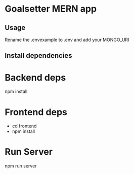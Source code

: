 # Goalsetter MERN app

## Usage

Rename the .envexample to .env and add your MONGO_URI

## Install dependencies

# Backend deps
npm install

# Frontend deps
- cd frontend
- npm install

# Run Server
npm run server
